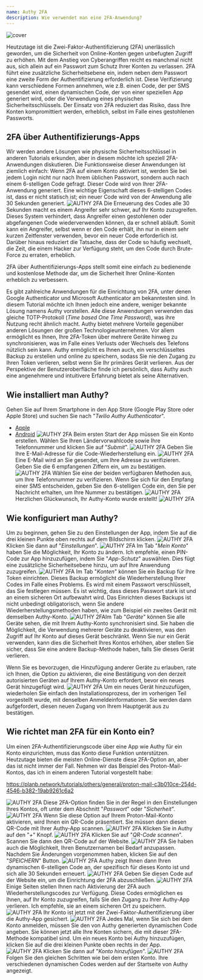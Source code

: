 ```yaml
---
name: Authy 2FA
description: Wie verwendet man eine 2FA-Anwendung?
---
```

![cover](assets/cover.webp)

Heutzutage ist die Zwei-Faktor-Authentifizierung (2FA) unerlässlich geworden, um die Sicherheit von Online-Konten gegen unbefugten Zugriff zu erhöhen. Mit dem Anstieg von Cyberangriffen reicht es manchmal nicht aus, sich allein auf ein Passwort zum Schutz Ihrer Konten zu verlassen. 2FA führt eine zusätzliche Sicherheitsebene ein, indem neben dem Passwort eine zweite Form der Authentifizierung erforderlich ist. Diese Verifizierung kann verschiedene Formen annehmen, wie z.B. einen Code, der per SMS gesendet wird, einen dynamischen Code, der von einer speziellen App generiert wird, oder die Verwendung eines physischen Sicherheitsschlüssels. Der Einsatz von 2FA reduziert das Risiko, dass Ihre Konten kompromittiert werden, erheblich, selbst im Falle eines gestohlenen Passworts.

## 2FA über Authentifizierungs-Apps

Wir werden andere Lösungen wie physische Sicherheitsschlüssel in anderen Tutorials erkunden, aber in diesem möchte ich speziell 2FA-Anwendungen diskutieren. Die Funktionsweise dieser Anwendungen ist ziemlich einfach: Wenn 2FA auf einem Konto aktiviert ist, werden Sie bei jedem Login nicht nur nach Ihrem üblichen Passwort, sondern auch nach einem 6-stelligen Code gefragt. Dieser Code wird von Ihrer 2FA-Anwendung generiert. Eine wichtige Eigenschaft dieses 6-stelligen Codes ist, dass er nicht statisch ist; ein neuer Code wird von der Anwendung alle 30 Sekunden generiert.
![AUTHY 2FA](assets/notext/01.webp)
Die Erneuerung des Codes alle 30 Sekunden macht es einem Angreifer sehr schwer, auf Ihr Konto zuzugreifen. Dieses System verhindert, dass Angreifer einen gestohlenen oder abgefangenen Code wiederverwenden können, da er schnell abläuft. Somit kann ein Angreifer, selbst wenn er den Code erhält, ihn nur in einem sehr kurzen Zeitfenster verwenden, bevor ein neuer Code erforderlich ist. Darüber hinaus reduziert die Tatsache, dass der Code so häufig wechselt, die Zeit, die einem Hacker zur Verfügung steht, um den Code durch Brute-Force zu erraten, erheblich.

2FA über Authentifizierungs-Apps stellt somit eine einfach zu bedienende und kostenlose Methode dar, um die Sicherheit Ihrer Online-Konten erheblich zu verbessern.

Es gibt zahlreiche Anwendungen für die Einrichtung von 2FA, unter denen Google Authenticator und Microsoft Authenticator am bekanntesten sind. In diesem Tutorial möchte ich Ihnen jedoch eine andere, weniger bekannte Lösung namens Authy vorstellen. Alle diese Anwendungen verwenden das gleiche TOTP-Protokoll (*Time based One Time Password*), was ihre Nutzung recht ähnlich macht.
Authy bietet mehrere Vorteile gegenüber anderen Lösungen der großen Technologieunternehmen. Vor allem ermöglicht es Ihnen, Ihre 2FA-Token über mehrere Geräte hinweg zu synchronisieren, was im Falle eines Verlusts oder Wechsels des Telefons nützlich sein kann. Authy ermöglicht es Ihnen auch, ein verschlüsseltes Backup zu erstellen und online zu speichern, sodass Sie nie den Zugang zu Ihren Token verlieren, selbst wenn Sie Ihr primäres Gerät verlieren. Aus der Perspektive der Benutzeroberfläche finde ich persönlich, dass Authy auch eine angenehmere und intuitivere Erfahrung bietet als seine Alternativen.

## Wie installiert man Authy?

Gehen Sie auf Ihrem Smartphone in den App Store (Google Play Store oder Apple Store) und suchen Sie nach "*Twilio Authy Authenticator*".

- [Apple](https://apps.apple.com/us/app/twilio-authy/id494168017)
- [Android](https://play.google.com/store/apps/details?id=com.authy.authy)
![AUTHY 2FA](assets/notext/02.webp)
Beim ersten Start der App müssen Sie ein Konto erstellen. Wählen Sie Ihren Ländervorwahlcode sowie Ihre Telefonnummer und klicken Sie auf "*Submit*".
![AUTHY 2FA](assets/notext/03.webp)
Geben Sie Ihre E-Mail-Adresse für die Code-Wiederherstellung ein.
![AUTHY 2FA](assets/notext/04.webp)Eine E-Mail wird an Sie gesendet, um Ihre Adresse zu verifizieren. Geben Sie die 6 empfangenen Ziffern ein, um zu bestätigen.
![AUTHY 2FA](assets/notext/05.webp)
Wählen Sie eine der beiden verfügbaren Methoden aus, um Ihre Telefonnummer zu verifizieren. Wenn Sie sich für den Empfang einer SMS entscheiden, geben Sie den 6-stelligen Code ein, den Sie per Nachricht erhalten, um Ihre Nummer zu bestätigen.
![AUTHY 2FA](assets/notext/06.webp)
Herzlichen Glückwunsch, Ihr Authy-Konto wurde erstellt!
![AUTHY 2FA](assets/notext/07.webp)
## Wie konfiguriert man Authy?

Um zu beginnen, gehen Sie zu den Einstellungen der App, indem Sie auf die drei kleinen Punkte oben rechts auf dem Bildschirm klicken.
![AUTHY 2FA](assets/notext/08.webp)
Klicken Sie dann auf "*Einstellungen*".
![AUTHY 2FA](assets/notext/09.webp)
Im Tab "*Mein Konto*" haben Sie die Möglichkeit, Ihr Konto zu ändern. Ich empfehle, einen PIN-Code zur App hinzuzufügen, indem Sie "*App-Schutz*" auswählen. Dies fügt eine zusätzliche Sicherheitsebene hinzu, um auf Ihre Anwendung zuzugreifen.
![AUTHY 2FA](assets/notext/10.webp)
Im Tab "*Konten*" können Sie ein Backup für Ihre Token einrichten. Dieses Backup ermöglicht die Wiederherstellung Ihrer Codes im Falle eines Problems. Es wird mit einem Passwort verschlüsselt, das Sie festlegen müssen. Es ist wichtig, dass dieses Passwort stark ist und an einem sicheren Ort aufbewahrt wird. Das Einrichten dieses Backups ist nicht unbedingt obligatorisch, wenn Sie andere Wiederherstellungsmethoden haben, wie zum Beispiel ein zweites Gerät mit demselben Authy-Konto.
![AUTHY 2FA](assets/notext/11.webp)Im Tab "*Geräte*" können Sie alle Geräte sehen, die mit Ihrem Authy-Konto synchronisiert sind. Sie haben die Möglichkeit, die Verwendung mehrerer Geräte zu deaktivieren, was den Zugriff auf Ihr Konto auf dieses Gerät beschränkt. Wenn Sie nur ein Gerät verwenden, kann dies die Sicherheit Ihres Kontos erhöhen, aber stellen Sie sicher, dass Sie eine andere Backup-Methode haben, falls Sie dieses Gerät verlieren.

Wenn Sie es bevorzugen, die Hinzufügung anderer Geräte zu erlauben, rate ich Ihnen, die Option zu aktivieren, die eine Bestätigung von den derzeit autorisierten Geräten auf Ihrem Authy-Konto erfordert, bevor ein neues Gerät hinzugefügt wird.
![AUTHY 2FA](assets/notext/12.webp)
Um ein neues Gerät hinzuzufügen, wiederholen Sie einfach den Installationsprozess, der im vorherigen Teil vorgestellt wurde, mit denselben Anmeldeinformationen. Sie werden dann aufgefordert, diesen neuen Zugang von Ihrem Hauptgerät aus zu bestätigen.

## Wie richtet man 2FA für ein Konto ein?

Um einen 2FA-Authentifizierungscode über eine App wie Authy für ein Konto einzurichten, muss das Konto diese Funktion unterstützen. Heutzutage bieten die meisten Online-Dienste diese 2FA-Option an, aber das ist nicht immer der Fall. Nehmen wir das Beispiel des Proton-Mail-Kontos, das ich in einem anderen Tutorial vorgestellt habe:

https://planb.network/tutorials/others/general/proton-mail-c3b010ce-254d-4546-b382-19ab9261c6a2

![AUTHY 2FA](assets/notext/13.webp)
Diese 2FA-Option finden Sie in der Regel in den Einstellungen Ihres Kontos, oft unter dem Abschnitt "*Passwort*" oder "*Sicherheit*".
![AUTHY 2FA](assets/notext/14.webp)
Wenn Sie diese Option auf Ihrem Proton-Mail-Konto aktivieren, wird Ihnen ein QR-Code präsentiert. Sie müssen dann diesen QR-Code mit Ihrer Authy-App scannen.
![AUTHY 2FA](assets/notext/15.webp)
Klicken Sie in Authy auf den "*+*" Knopf.
![AUTHY 2FA](assets/notext/16.webp)
Klicken Sie auf "*QR-Code scannen*". Scannen Sie dann den QR-Code auf der Website. ![AUTHY 2FA](assets/notext/17.webp)
Sie haben auch die Möglichkeit, Ihren Benutzernamen bei Bedarf anzupassen. Nachdem Sie Änderungen vorgenommen haben, klicken Sie auf den "*SPEICHERN*" Button.
![AUTHY 2FA](assets/notext/18.webp)
Authy zeigt Ihnen dann Ihren dynamischen 6-stelligen Code an, der spezifisch für dieses Konto ist und sich alle 30 Sekunden erneuert.
![AUTHY 2FA](assets/notext/19.webp)
Geben Sie diesen Code auf der Website ein, um die Einrichtung der 2FA abzuschließen.
![AUTHY 2FA](assets/notext/20.webp)
Einige Seiten stellen Ihnen nach Aktivierung der 2FA auch Wiederherstellungscodes zur Verfügung. Diese Codes ermöglichen es Ihnen, auf Ihr Konto zuzugreifen, falls Sie den Zugang zu Ihrer Authy-App verlieren. Ich empfehle, sie an einem sicheren Ort zu speichern.
![AUTHY 2FA](assets/notext/21.webp) Ihr Konto ist jetzt mit der Zwei-Faktor-Authentifizierung über die Authy-App gesichert.
![AUTHY 2FA](assets/notext/22.webp)
Jedes Mal, wenn Sie sich bei dem Konto anmelden, müssen Sie den von Authy generierten dynamischen Code angeben. Sie können jetzt alle Ihre Konten sichern, die mit dieser 2FA-Methode kompatibel sind. Um ein neues Konto bei Authy hinzuzufügen, klicken Sie auf die drei kleinen Punkte oben rechts in der App.
![AUTHY 2FA](assets/notext/23.webp)
Klicken Sie dann auf "*Konto hinzufügen*".
![AUTHY 2FA](assets/notext/24.webp)
Folgen Sie den gleichen Schritten wie bei dem ersten Konto. Ihre verschiedenen dynamischen Codes werden auf der Startseite von Authy angezeigt.